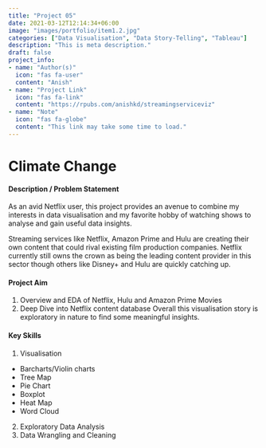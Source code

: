 ```yaml
---
title: "Project 05"
date: 2021-03-12T12:14:34+06:00
image: "images/portfolio/item1.2.jpg"
categories: ["Data Visualisation", "Data Story-Telling", "Tableau"]
description: "This is meta description."
draft: false
project_info:
- name: "Author(s)"
  icon: "fas fa-user"
  content: "Anish"
- name: "Project Link"
  icon: "fas fa-link"
  content: "https://rpubs.com/anishkd/streamingserviceviz"
- name: "Note"
  icon: "fas fa-globe"
  content: "This link may take some time to load."
---
```


# Climate Change

#### Description / Problem Statement

As an avid Netflix user, this project provides an avenue to combine my interests in data visualisation and my favorite hobby of watching shows to analyse and gain useful data insights.

Streaming services like Netflix, Amazon Prime and Hulu are creating their own content that could rival existing film production companies. Netflix currently still owns the crown as being the leading content provider in this sector though others like Disney+ and Hulu are quickly catching up.

#### Project Aim

1. Overview and EDA of Netflix, Hulu and Amazon Prime Movies
2. Deep Dive into Netflix content database
Overall this visualisation story is exploratory in nature to find some meaningful insights. 

#### Key Skills

1. Visualisation
- Barcharts/Violin charts
- Tree Map
- Pie Chart
- Boxplot
- Heat Map
- Word Cloud
2. Exploratory Data Analysis
3. Data Wrangling and Cleaning